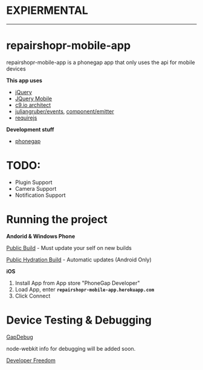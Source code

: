 # EXPIERMENTAL

-----

# repairshopr-mobile-app
repairshopr-mobile-app is a phonegap app that only uses the api for mobile devices

__This app uses__
*  [jQuery](http://jquery.com/)
*  [JQuery Mobile](http://jquerymobile.com/)
*  [c9.io architect](https://github.com/c9/architect)
*  [juliangruber/events](https://github.com/juliangruber/events), [component/emitter](https://github.com/component/emitter)
*  [requirejs](http://requirejs.org/)

__Development stuff__
*  [phonegap](http://phonegap.com/)

# TODO:

* Plugin Support
* Camera Support
* Notification Support

# Running the project

__Andorid & Windows Phone__

[Public Build](https://build.phonegap.com/apps/1569191/share) - Must update your self on new builds

[Public Hydration Build](https://build.phonegap.com/apps/1569278/share) - Automatic updates (Android Only)

__iOS__

1.  Install App from App store "PhoneGap Developer"
2.  Load App, enter __`repairshopr-mobile-app.herokuapp.com`__
3.  Click Connect

# Device Testing & Debugging

[GapDebug](https://www.genuitec.com/products/gapdebug/download/)

node-webkit info for debugging will be added soon.


[Developer Freedom](http://www.gofundme.com/6w96k5t8)